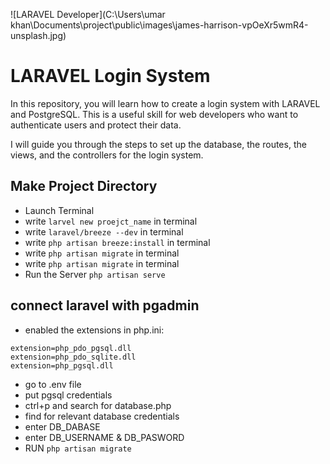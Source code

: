 ![LARAVEL Developer](C:\Users\umar khan\Documents\project\public\images\james-harrison-vpOeXr5wmR4-unsplash.jpg)
# LARAVEL Login System
In this repository, you will learn how to create a login system with LARAVEL and PostgreSQL. This is a useful skill for web developers who want to authenticate users and protect their data.

I will guide you through the steps to set up the database, the routes, the views, and the controllers for the login system.

## Make Project Directory
- Launch Terminal
- write `larvel new proejct_name` in terminal
- write `laravel/breeze --dev` in terminal
- write `php artisan breeze:install` in terminal
- write `php artisan migrate` in terminal
- write `php artisan migrate` in terminal
- Run the Server `php artisan serve`

## connect laravel with pgadmin
- enabled the extensions in php.ini:

```
extension=php_pdo_pgsql.dll
extension=php_pdo_sqlite.dll
extension=php_pgsql.dll
```

- go to .env file
- put pgsql credentials
- ctrl+p and search for database.php
- find for relevant database credentials
- enter DB_DABASE
- enter DB_USERNAME & DB_PASWORD
- RUN `php artisan migrate`
